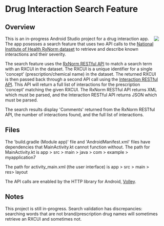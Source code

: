 # Drug Interaction Search Feature

## Overview

<img align="right" src="https://media.giphy.com/media/fiZf1kMUFPDOMuS5O9/giphy.gif">

This is an in-progress Android Studio project for a drug interaction app. The app posesses a search feature that uses two API calls to the [National Institute of Health RxNorm dataset](https://www.nlm.nih.gov/research/umls/rxnorm/index.html) to retrieve and describe known interactions and their severity.

The search feature uses the [RxNorm RESTful API](https://rxnav.nlm.nih.gov/RxNormAPIs.html#uLink=RxNorm_REST_getApproximateMatch) to match a search term with an RXCUI in the dataset. The RXCUI is a unique identifier for a single 'concept' (prescription/chemical name) in the dataset. The returned RXCUI is then passed back through a second API call using the [Interaction RESTful API](https://rxnav.nlm.nih.gov/InteractionAPIs.html#uLink=Interaction_REST_findDrugInteractions). This API will return a full list of interactions for the prescription 'concept' matching the given RXCUI. The RxNorm RESTful API returns XML which must be parsed, and the Interaction RESTful API returns JSON which must be parsed.

The search results display 'Comments' returned from the RxNorm RESTful API, the number of interactions found, and the full list of interactions.

## Files

The 'build.gradle (Module app)' file and 'AndroidManifest.xml' files have dependencies that MainActivity.kt cannot function without. The path for MainActivity.kt is app > src > main > java > com > example > myapplication7

The path for activity_main.xml (the user interface) is app > src > main > res> layout

The API calls are enabled by the HTTP library for Android, [Volley](https://github.com/google/volley).

## Notes

This project is still in-progress. Search validation has discrepancies: searching words that are not brand/prescription drug names will sometimes retrieve an RXCUI and sometimes not.
